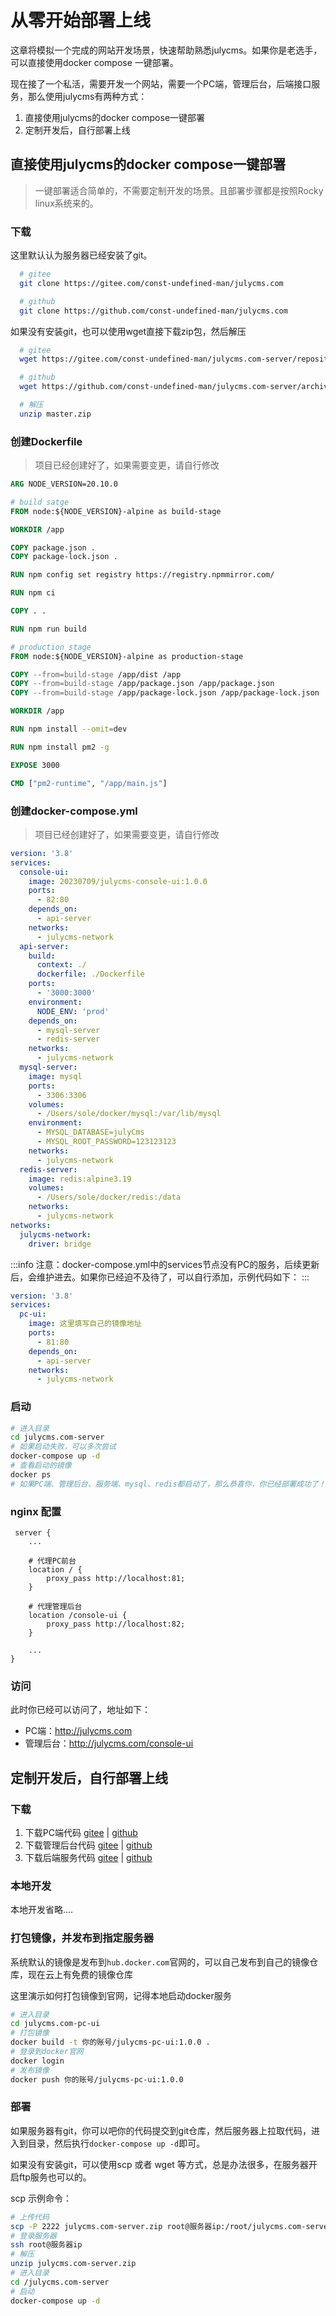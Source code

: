 # 从零开始部署上线

这章将模拟一个完成的网站开发场景，快速帮助熟悉julycms。如果你是老选手，可以直接使用docker compose 一键部署。

现在接了一个私活，需要开发一个网站，需要一个PC端，管理后台，后端接口服务，那么使用julycms有两种方式：

1. 直接使用julycms的docker compose一键部署
2. 定制开发后，自行部署上线

## 直接使用julycms的docker compose一键部署

> 一键部署适合简单的，不需要定制开发的场景。且部署步骤都是按照Rocky linux系统来的。

### 下载

这里默认认为服务器已经安装了git。

```sh
  # gitee
  git clone https://gitee.com/const-undefined-man/julycms.com

  # github
  git clone https://github.com/const-undefined-man/julycms.com
```

如果没有安装git，也可以使用wget直接下载zip包，然后解压

```sh
  # gitee
  wget https://gitee.com/const-undefined-man/julycms.com-server/repository/archive/master.zip

  # github
  wget https://github.com/const-undefined-man/julycms.com-server/archive/refs/heads/master.zip

  # 解压
  unzip master.zip
```

### 创建Dockerfile

> 项目已经创建好了，如果需要变更，请自行修改

```dockerfile
ARG NODE_VERSION=20.10.0

# build satge
FROM node:${NODE_VERSION}-alpine as build-stage

WORKDIR /app

COPY package.json .
COPY package-lock.json .

RUN npm config set registry https://registry.npmmirror.com/

RUN npm ci

COPY . .

RUN npm run build

# production stage
FROM node:${NODE_VERSION}-alpine as production-stage

COPY --from=build-stage /app/dist /app
COPY --from=build-stage /app/package.json /app/package.json
COPY --from=build-stage /app/package-lock.json /app/package-lock.json

WORKDIR /app

RUN npm install --omit=dev

RUN npm install pm2 -g

EXPOSE 3000

CMD ["pm2-runtime", "/app/main.js"]
```

### 创建docker-compose.yml

> 项目已经创建好了，如果需要变更，请自行修改

```yaml
version: '3.8'
services:
  console-ui:
    image: 20230709/julycms-console-ui:1.0.0
    ports:
      - 82:80
    depends_on:
      - api-server
    networks:
      - julycms-network
  api-server:
    build:
      context: ./
      dockerfile: ./Dockerfile
    ports:
      - '3000:3000'
    environment:
      NODE_ENV: 'prod'
    depends_on:
      - mysql-server
      - redis-server
    networks:
      - julycms-network
  mysql-server:
    image: mysql
    ports:
      - 3306:3306
    volumes:
      - /Users/sole/docker/mysql:/var/lib/mysql
    environment:
      - MYSQL_DATABASE=julyCms
      - MYSQL_ROOT_PASSWORD=123123123
    networks:
      - julycms-network
  redis-server:
    image: redis:alpine3.19
    volumes:
      - /Users/sole/docker/redis:/data
    networks:
      - julycms-network
networks:
  julycms-network:
    driver: bridge
```

:::info
注意：docker-compose.yml中的services节点没有PC的服务，后续更新后，会维护进去。如果你已经迫不及待了，可以自行添加，示例代码如下：
:::

```yaml
version: '3.8'
services:
  pc-ui:
    image: 这里填写自己的镜像地址
    ports:
      - 81:80
    depends_on:
      - api-server
    networks:
      - julycms-network
```

### 启动

```sh
# 进入目录
cd julycms.com-server
# 如果启动失败，可以多次尝试
docker-compose up -d
# 查看启动的镜像
docker ps
# 如果PC端、管理后台、服务端、mysql、redis都启动了，那么恭喜你，你已经部署成功了！🎉🎉🎉
```

### nginx 配置

```nginx
 server {
    ...

    # 代理PC前台
    location / {
        proxy_pass http://localhost:81;
    }

    # 代理管理后台
    location /console-ui {
        proxy_pass http://localhost:82;
    }

    ...
}
```

### 访问

此时你已经可以访问了，地址如下：

- PC端：<http://julycms.com>
- 管理后台：<http://julycms.com/console-ui>

## 定制开发后，自行部署上线

### 下载

1. 下载PC端代码 [gitee](https://gitee.com/const-undefined-man/julycms.com-pc-ui) | [github](https://github.com/const-undefined-man/julycms.com-pc-ui)
2. 下载管理后台代码 [gitee](https://gitee.com/const-undefined-man/julycms.com-console-ui) | [github](https://github.com/const-undefined-man/julycms.com-console-ui)
3. 下载后端服务代码 [gitee](https://gitee.com/const-undefined-man/julycms.com-server) | [github](https://github.com/const-undefined-man/julycms.com-server)

### 本地开发

本地开发省略....

### 打包镜像，并发布到指定服务器

系统默认的镜像是发布到`hub.docker.com`官网的，可以自己发布到自己的镜像仓库，现在云上有免费的镜像仓库

这里演示如何打包镜像到官网，记得本地启动docker服务

```sh
# 进入目录
cd julycms.com-pc-ui
# 打包镜像
docker build -t 你的账号/julycms-pc-ui:1.0.0 .
# 登录到docker官网
docker login
# 发布镜像
docker push 你的账号/julycms-pc-ui:1.0.0
```

### 部署

如果服务器有git，你可以吧你的代码提交到git仓库，然后服务器上拉取代码，进入到目录，然后执行`docker-compose up -d`即可。

如果没有安装git，可以使用scp 或者 wget 等方式，总是办法很多，在服务器开启ftp服务也可以的。

scp 示例命令：

```sh
# 上传代码
scp -P 2222 julycms.com-server.zip root@服务器ip:/root/julycms.com-server
# 登录服务器
ssh root@服务器ip
# 解压
unzip julycms.com-server.zip
# 进入目录
cd /julycms.com-server
# 启动
docker-compose up -d
```
